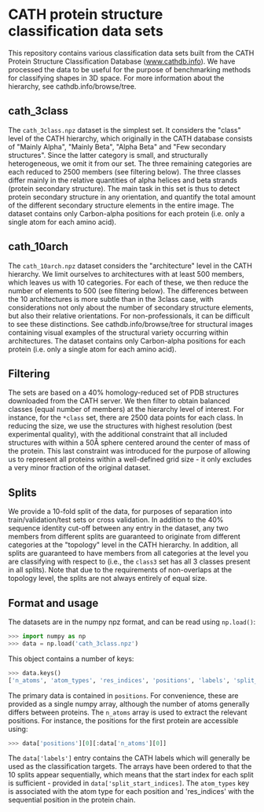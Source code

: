 # CATH protein structure classification data sets 

This repository contains various classification data sets built from the CATH Protein Structure Classification Database (www.cathdb.info). We have processed the data to be useful for the purpose of benchmarking methods for classifying shapes in 3D space. For more information about the hierarchy, see cathdb.info/browse/tree.

## cath_3class
The `cath_3class.npz` dataset is the simplest set. It considers the "class" level of the CATH hierarchy, which originally in the CATH database consists of "Mainly Alpha", "Mainly Beta", "Alpha Beta" and "Few secondary structures". Since the latter category is small, and structurally heterogeneous, we omit it from our set. The three remaining categories are each reduced to 2500 members (see filtering below). The three classes differ mainly in the relative quantities of alpha helices and beta strands (protein secondary structure). The main task in this set is thus to detect protein secondary structure in any orientation, and quantify the total amount of the different secondary structure elements in the entire image. The dataset contains only Carbon-alpha positions for each protein (i.e. only a single atom for each amino acid).

## cath_10arch
The `cath_10arch.npz` dataset considers the "architecture" level in the CATH hierarchy. We limit ourselves to architectures with at least 500 members, which leaves us with 10 categories. For each of these, we then reduce the number of elements to 500 (see filtering below). The differences between the 10 architectures is more subtle than in the 3class case, with considerations not only about the number of secondary structure elements, but also their relative orientations. For non-professionals, it can be difficult to see these distinctions. See cathdb.info/browse/tree for structural images containing visual examples of the structural variety occurring within architectures. The dataset contains only Carbon-alpha positions for each protein (i.e. only a single atom for each amino acid).


## Filtering
The sets are based on a 40% homology-reduced set of PDB structures downloaded from the CATH server. We then filter to obtain balanced classes (equal number of members) at the hierarchy level of interest. For instance, for the `*class` set, there are 2500 data points for each class. In reducing the size, we use the structures with highest resolution (best experimental quality), with the additional constraint that all included structures with within a 50Å sphere centered around the center of mass of the protein. This last constraint was introduced for the purpose of allowing us to represent all proteins within a well-defined grid size - it only excludes a very minor fraction of the original dataset. 

## Splits
We provide a 10-fold split of the data, for purposes of separation into train/validation/test sets or cross validation. In addition to the 40% sequence identity cut-off between any entry in the dataset, any two members from different splits are guaranteed to originate from different categories at the "topology" level in the CATH hierarchy. In addition, all splits are guaranteed to have members from all categories at the level you are classifying with respect to (i.e., the `class3` set has all 3 classes present in all splits). Note that due to the requirements of non-overlaps at the topology level, the splits are not always entirely of equal size.


## Format and usage
The datasets are in the numpy npz format, and can be read using `np.load()`:

```python
>>> import numpy as np
>>> data = np.load('cath_3class.npz')
```
This object contains a number of keys:
```python
>>> data.keys()
['n_atoms', 'atom_types', 'res_indices', 'positions', 'labels', 'split_start_indices']
```
The primary data is contained in `positions`. For convenience, these are provided as a single numpy array, although the number of atoms generally differs between proteins. The `n_atoms` array is used to extract the relevant positions. For instance, the positions for the first protein are accessible using:
```python
>>> data['positions'][0][:data['n_atoms'][0]]
```
The `data['labels']` entry contains the CATH labels which will generally be used as the classification targets. The arrays have been ordered to that the 10 splits appear sequentially, which means that the start index for each split is sufficient - provided in `data['split_start_indices]`. The `atom_types` key is associated with the atom type for each position and 'res_indices' with the sequential position in the protein chain. 